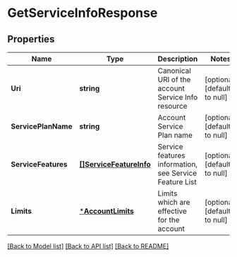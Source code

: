 # GetServiceInfoResponse

## Properties
Name | Type | Description | Notes
------------ | ------------- | ------------- | -------------
**Uri** | **string** | Canonical URI of the account Service Info resource | [optional] [default to null]
**ServicePlanName** | **string** | Account Service Plan name | [optional] [default to null]
**ServiceFeatures** | [**[]ServiceFeatureInfo**](ServiceFeatureInfo.md) | Service features information, see Service Feature List | [optional] [default to null]
**Limits** | [***AccountLimits**](AccountLimits.md) | Limits which are effective for the account | [optional] [default to null]

[[Back to Model list]](../README.md#documentation-for-models) [[Back to API list]](../README.md#documentation-for-api-endpoints) [[Back to README]](../README.md)


